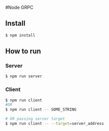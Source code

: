 #Node GRPC

## Install
```bash
$ npm install
```

## How to run

### Server
```bash
$ npm run server
```

### Client
```bash
$ npm run client
#OR 
$ npm run client -- SOME_STRING

# OR passing server target
$ npm run client -- --target=server_address
```